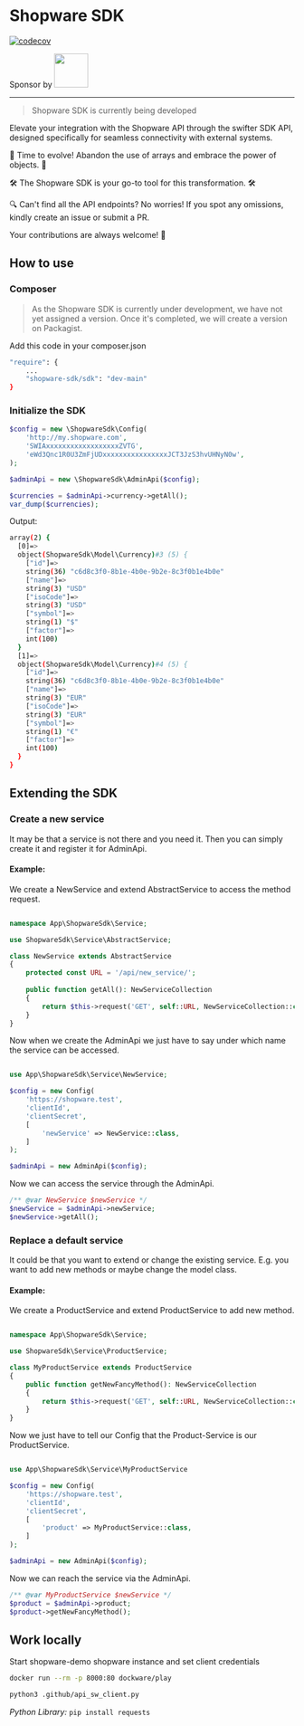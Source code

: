 # Shopware SDK

[![codecov](https://codecov.io/gh/shopware-sdk/sdk/branch/main/graph/badge.svg)](https://codecov.io/gh/shopware-sdk/sdk)

Sponsor by <a href="https://www.valantic.com/cx"><img src="https://www.valantic.com/wp-content/themes/valantic/img/logo-valantic.svg" style="margin:0 0 0 0" width="60px"/></a>

---

> Shopware SDK is currently being developed



Elevate your integration with the Shopware API through the swifter SDK API, designed specifically for seamless connectivity with external systems.

🔄 Time to evolve! Abandon the use of arrays and embrace the power of objects. 🔄

🛠️ The Shopware SDK is your go-to tool for this transformation. 🛠️

🔍 Can't find all the API endpoints? No worries! If you spot any omissions, kindly create an issue or submit a PR. 

Your contributions are always welcome! 🤗

## How to use

### Composer

> As the Shopware SDK is currently under development, we have not yet assigned a version. Once it's completed, we will create a version on Packagist.

Add this code in your composer.json
```bash
"require": {
    ...
    "shopware-sdk/sdk": "dev-main"
}
```

### Initialize the SDK

```php
$config = new \ShopwareSdk\Config(
    'http://my.shopware.com',
    'SWIAxxxxxxxxxxxxxxxxxxZVTG',
    'eWd3Qnc1R0U3ZmFjUDxxxxxxxxxxxxxxxxJCT3JzS3hvUHNyN0w',
);

$adminApi = new \ShopwareSdk\AdminApi($config);

$currencies = $adminApi->currency->getAll();
var_dump($currencies);
```

Output:
```bash
array(2) {
  [0]=>
  object(ShopwareSdk\Model\Currency)#3 (5) {
    ["id"]=>
    string(36) "c6d8c3f0-8b1e-4b0e-9b2e-8c3f0b1e4b0e"
    ["name"]=>
    string(3) "USD"
    ["isoCode"]=>
    string(3) "USD"
    ["symbol"]=>
    string(1) "$"
    ["factor"]=>
    int(100)
  }
  [1]=>
  object(ShopwareSdk\Model\Currency)#4 (5) {
    ["id"]=>
    string(36) "c6d8c3f0-8b1e-4b0e-9b2e-8c3f0b1e4b0e"
    ["name"]=>
    string(3) "EUR"
    ["isoCode"]=>
    string(3) "EUR"
    ["symbol"]=>
    string(1) "€"
    ["factor"]=>
    int(100)
  }
}
``` 

## Extending the SDK

### Create a new service

It may be that a service is not there and you need it.
Then you can simply create it and register it for AdminApi.

#### Example:

We create a NewService and extend AbstractService to access the method request.

```php

namespace App\ShopwareSdk\Service;

use ShopwareSdk\Service\AbstractService;

class NewService extends AbstractService
{
    protected const URL = '/api/new_service/';
    
    public function getAll(): NewServiceCollection
    {
        return $this->request('GET', self::URL, NewServiceCollection::class);
    }
}
```

Now when we create the AdminApi we just have to say under which name the service can be accessed.

```php

use App\ShopwareSdk\Service\NewService;

$config = new Config(
    'https://shopware.test',
    'clientId',
    'clientSecret',
    [
        'newService' => NewService::class,
    ]
);

$adminApi = new AdminApi($config);
```

Now we can access the service through the AdminApi.

```php
/** @var NewService $newService */
$newService = $adminApi->newService;
$newService->getAll();
```

### Replace a default service

It could be that you want to extend or change the existing service.
E.g. you want to add new methods or maybe change the model class.

#### Example:

We create a ProductService and extend ProductService to add new method.

```php

namespace App\ShopwareSdk\Service;

use ShopwareSdk\Service\ProductService;

class MyProductService extends ProductService
{
    public function getNewFancyMethod(): NewServiceCollection
    {
        return $this->request('GET', self::URL, NewServiceCollection::class);
    }
}
```

Now we just have to tell our Config that the Product-Service is our ProductService.


```php

use App\ShopwareSdk\Service\MyProductService

$config = new Config(
    'https://shopware.test',
    'clientId',
    'clientSecret',
    [
        'product' => MyProductService::class,
    ]
);

$adminApi = new AdminApi($config);
```

Now we can reach the service via the AdminApi.

```php
/** @var MyProductService $newService */
$product = $adminApi->product;
$product->getNewFancyMethod();
```

## Work locally

Start shopware-demo shopware instance and set client credentials

```bash
docker run --rm -p 8000:80 dockware/play

python3 .github/api_sw_client.py
```

_Python Library:_ `pip install requests`



